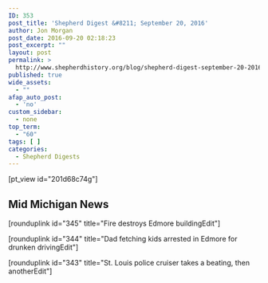 ```yaml
---
ID: 353
post_title: 'Shepherd Digest &#8211; September 20, 2016'
author: Jon Morgan
post_date: 2016-09-20 02:18:23
post_excerpt: ""
layout: post
permalink: >
  http://www.shepherdhistory.org/blog/shepherd-digest-september-20-2016/
published: true
wide_assets:
  - ""
afap_auto_post:
  - 'no'
custom_sidebar:
  - none
top_term:
  - "60"
tags: [ ]
categories:
  - Shepherd Digests
---
```

[pt_view id="201d68c74g"]
<h2>Mid Michigan News</h2>
[rounduplink id="345" title="Fire destroys Edmore buildingEdit"]

[rounduplink id="344" title="Dad fetching kids arrested in Edmore for drunken drivingEdit"]

[rounduplink id="343" title="St. Louis police cruiser takes a beating, then anotherEdit"]